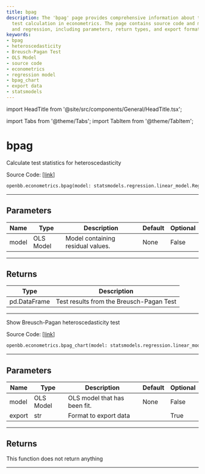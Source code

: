 ```yaml
---
title: bpag
description: The 'bpag' page provides comprehensive information about the Breusch-Pagan
  test calculation in econometrics. The page contains source code and models for heteroscedasticity
  and regression, including parameters, return types, and export format for data.
keywords:
- bpag
- heteroscedasticity
- Breusch-Pagan Test
- OLS Model
- source code
- econometrics
- regression model
- bpag_chart
- export data
- statsmodels
---
```


import HeadTitle from '@site/src/components/General/HeadTitle.tsx';

<HeadTitle title="bpag - Econometrics - Reference | OpenBB SDK Docs" />

import Tabs from '@theme/Tabs';
import TabItem from '@theme/TabItem';

# bpag

<Tabs>
<TabItem value="model" label="Model" default>

Calculate test statistics for heteroscedasticity

Source Code: [[link](https://github.com/OpenBB-finance/OpenBBTerminal/tree/main/openbb_terminal/econometrics/regression_model.py#L550)]

```python
openbb.econometrics.bpag(model: statsmodels.regression.linear_model.RegressionResultsWrapper)
```

---

## Parameters

| Name | Type | Description | Default | Optional |
| ---- | ---- | ----------- | ------- | -------- |
| model | OLS Model | Model containing residual values. | None | False |


---

## Returns

| Type | Description |
| ---- | ----------- |
| pd.DataFrame | Test results from the Breusch-Pagan Test |
---

</TabItem>
<TabItem value="view" label="Chart">

Show Breusch-Pagan heteroscedasticity test

Source Code: [[link](https://github.com/OpenBB-finance/OpenBBTerminal/tree/main/openbb_terminal/econometrics/regression_view.py#L182)]

```python
openbb.econometrics.bpag_chart(model: statsmodels.regression.linear_model.RegressionResultsWrapper, export: str = "")
```

---

## Parameters

| Name | Type | Description | Default | Optional |
| ---- | ---- | ----------- | ------- | -------- |
| model | OLS Model | OLS model that has been fit. | None | False |
| export | str | Format to export data |  | True |


---

## Returns

This function does not return anything

---

</TabItem>
</Tabs>
